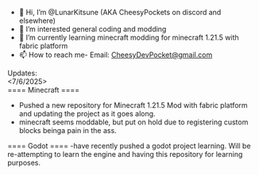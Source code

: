 - 👋 Hi, I’m @LunarKitsune (AKA CheesyPockets on discord and elsewhere)
- 👀 I’m interested general coding and modding
- 🌱 I’m currently learning minecraft modding for minecraft  1.21.5 with fabric platform
- 📫 How to reach me- Email: CheesyDevPocket@gmail.com

Updates:  
<7/6/2025>  
==== Minecraft ====
 - Pushed a new repository for Minecraft 1.21.5 Mod with fabric platform and updating the project as it goes along. 
 - minecraft seems moddable, but put on hold due to registering custom blocks beinga pain in the ass.

==== Godot ====
-have recently pushed a godot project learning. Will be re-attempting to learn the engine and having this repository for learning purposes. 
   
<!---
LunarKitsune/LunarKitsune is a ✨ special ✨ repository because its `README.md` (this file) appears on your GitHub profile.
You can click the Preview link to take a look at your changes.
--->
